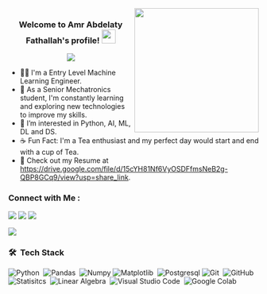 
<img width="250" align="right" src="https://c.tenor.com/papK2E3wvMEAAAAd/fwow-ai.gif">

<h3 align="center">
  Welcome to Amr Abdelaty Fathallah's profile!
  <img src="https://media.giphy.com/media/hvRJCLFzcasrR4ia7z/giphy.gif" width="28">
</h3>

<!-- Typing SVG by DenverCoder1 - https://github.com/DenverCoder1/readme-typing-svg -->
<p align="center">
  <a href="https://github.com/DenverCoder1/readme-typing-svg"><img src="https://readme-typing-svg.herokuapp.com/?lines=Machine%20Learning%20Engineer;Always%20learning%20new%20things&font=Fira%20Code&center=true&width=440&height=45&color=f75c7e&vCenter=true&size=22"></a>
</p> 

- 👨‍💻  I'm a Entry Level Machine Learning Engineer.
- 🏢  As a Senior Mechatronics student, I'm constantly learning and exploring new technologies to improve my skills.
- 🫶  I’m interested in Python, AI, ML, DL and DS.
- ☕  Fun Fact: I'm a Tea enthusiast and my perfect day would start and end with a cup of Tea.
- 📩  Check out my Resume at https://drive.google.com/file/d/15cYH81Nf6VyOSDFfmsNeB2g-QBP8GCq9/view?usp=share_link.

### Connect with Me :

<a href="[https://linkedin.com/in/i-abueisha](https://www.linkedin.com/in/amr-abdelaty-b4a7b6213/)" target="_blank"><img src="https://img.shields.io/badge/-Amr%20Abdelaty-0077B5?style=for-the-badge&logo=Linkedin&logoColor=white"/></a>
<a href="amrking587@gmail.com" target="_blank"><img src="https://img.shields.io/badge/-Amr%20Abdelaty-0077B5?style=for-the-badge&logo=Gmail&logoColor=red"/></a>
<a href="https://wa.me/201091392611" target="_blank"><img src="https://img.shields.io/badge/-Amr%20Abdelaty-0077B5?style=for-the-badge&logo=Whatsapp&logoColor=Green"/></a>

<a href="https://komarev.com/ghpvc/?username=Amr-Abdelaty&style=for-the-badge">
    <img src="https://komarev.com/ghpvc/?username=Amr-Abdelaty&style=for-the-badge">
</a>

### 🛠 &nbsp;Tech Stack
![Python](https://img.shields.io/badge/-Python-05122A?style=flat&logo=Python)&nbsp;
![Pandas](https://img.shields.io/badge/-Pandas-05122A?style=flat&logo=Pandas&logoColor=1572B6)&nbsp;
![Numpy](https://img.shields.io/badge/-Numpy-05122A?style=flat&logo=Numpy)
![Matplotlib](https://img.shields.io/badge/-Matplotlib-05122A?style=flat&logo=Matplotlib&logoColor=339933)&nbsp;
![Postgresql](https://img.shields.io/badge/-Postgresql-05122A?style=flat&logo=Postgresql)
![Git](https://img.shields.io/badge/-Git-05122A?style=flat&logo=git)&nbsp;
![GitHub](https://img.shields.io/badge/-GitHub-05122A?style=flat&logo=github)&nbsp;
![Statisitcs](https://img.shields.io/badge/-📊%20Statistics-05122A?style=flat&logo=📊%20Statistics)&nbsp;
![Linear Algebra](https://img.shields.io/badge/-♾️%20Linear%20Algebra-05122A?style=flat&logo=♾️%20Linear-Algebra)&nbsp;
![Visual Studio Code](https://img.shields.io/badge/-Visual%20Studio%20Code-05122A?style=flat&logo=visual-studio-code&logoColor=007ACC)&nbsp;
![Google Colab](https://img.shields.io/badge/-Google%20Colab-05122A?style=flat&logo=Google-Colab)&nbsp;
